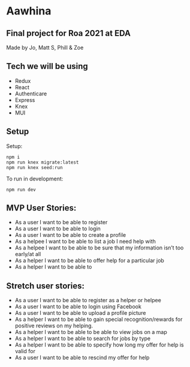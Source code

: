 # Aawhina

## Final project for Roa 2021 at EDA

Made by Jo, Matt S, Phill & Zoe

## Tech we will be using

* Redux
* React
* Authenticare
* Express
* Knex
* MUI


## Setup

Setup:
```
npm i
npm run knex migrate:latest
npm run knex seed:run
``` 

To run in development:
```
npm run dev
```

## MVP User Stories:

- As a user I want to be able to register
- As a user I want to be able to login
- As a user I want to be able to create a profile
- As a helpee I want to be able to list a job I need help with
- As a helpee I want to be able to be sure that my information isn’t too early/at all
- As a helper I want to be able to offer help for a particular job
- As a helper I want to be able to 


## Stretch user stories:

- As a user I want to be able to register as a helper or helpee
- As a user I want to be able to login using Facebook
- As a user I want to be able to upload a profile picture
- As a helper I want to be able to gain special recognition/rewards for positive reviews on my helping.
- As a helper I want to be able to be able to view jobs on a map
- As a helper I want to be able to search for jobs by type
- As a helper I want to be able to specify how long my offer for help is valid for
- As a user I want to be able to rescind my offer for help
